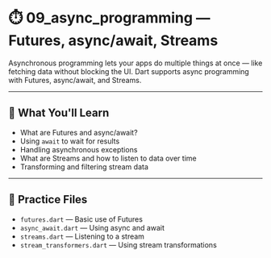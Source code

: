 # ⏱️ 09_async_programming — Futures, async/await, Streams

Asynchronous programming lets your apps do multiple things at once — like fetching data without blocking the UI. Dart supports async programming with Futures, async/await, and Streams.

---

## 🧰 What You'll Learn

- What are Futures and async/await?
- Using `await` to wait for results
- Handling asynchronous exceptions
- What are Streams and how to listen to data over time
- Transforming and filtering stream data

---

## 🧪 Practice Files

- `futures.dart` — Basic use of Futures
- `async_await.dart` — Using async and await
- `streams.dart` — Listening to a stream
- `stream_transformers.dart` — Using stream transformations
